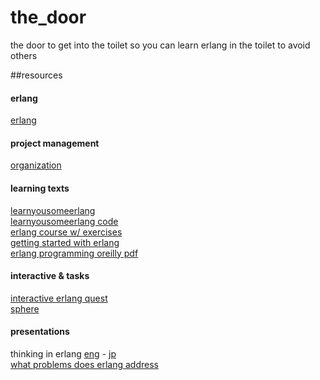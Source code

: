 # the_door
the door to get into the toilet so you can learn erlang in the toilet to avoid others

##resources    
#### erlang
[erlang](http://www.erlang.org/download.html)
#### project management  
[organization](www.github.com/benjomeshi)  
#### learning  texts
[learnyousomeerlang](http://learnyousomeerlang.com/content)  
[learnyousomeerlang code](http://learnyousomeerlang.com/static/erlang/learn-you-some-erlang.zip)  
[erlang course w/ exercises](http://www.erlang.org/course/course.html)  
[getting started with erlang](http://www.erlang.org/doc/getting_started/users_guide.html)  
[erlang programming oreilly pdf](http://liancheng.info/bib/Cesarini2009.pdf)  
#### interactive & tasks
[interactive erlang quest](https://github.com/eriksoe/ErlangQuest)  
[sphere](http://www.spoj.com/)
#### presentations
thinking in erlang [eng](http://www.scribd.com/doc/44221/Thinking-in-Erlang) - [jp](http://www.scribd.com/doc/45477/Thinking-in-Erlang-Japanese-version)  
[what problems does erlang address](http://www.infoq.com/presentations/joe-armstrong-erlang-qcon08)
